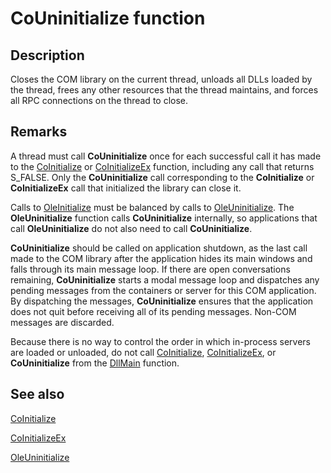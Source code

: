 # CoUninitialize function

## Description

Closes the COM library on the current thread, unloads all DLLs loaded by the thread, frees any other resources that the thread maintains, and forces all RPC connections on the thread to close.

## Remarks

A thread must call **CoUninitialize** once for each successful call it has made to the [CoInitialize](https://learn.microsoft.com/windows/desktop/api/objbase/nf-objbase-coinitialize) or [CoInitializeEx](https://learn.microsoft.com/windows/desktop/api/combaseapi/nf-combaseapi-coinitializeex) function, including any call that returns S_FALSE. Only the **CoUninitialize** call corresponding to the **CoInitialize** or **CoInitializeEx** call that initialized the library can close it.

Calls to [OleInitialize](https://learn.microsoft.com/windows/desktop/api/ole2/nf-ole2-oleinitialize) must be balanced by calls to [OleUninitialize](https://learn.microsoft.com/windows/desktop/api/ole2/nf-ole2-oleuninitialize). The **OleUninitialize** function calls **CoUninitialize** internally, so applications that call **OleUninitialize** do not also need to call **CoUninitialize**.

**CoUninitialize** should be called on application shutdown, as the last call made to the COM library after the application hides its main windows and falls through its main message loop. If there are open conversations remaining, **CoUninitialize** starts a modal message loop and dispatches any pending messages from the containers or server for this COM application. By dispatching the messages, **CoUninitialize** ensures that the application does not quit before receiving all of its pending messages. Non-COM messages are discarded.

Because there is no way to control the order in which in-process servers are loaded or unloaded, do not call [CoInitialize](https://learn.microsoft.com/windows/desktop/api/objbase/nf-objbase-coinitialize), [CoInitializeEx](https://learn.microsoft.com/windows/desktop/api/combaseapi/nf-combaseapi-coinitializeex), or **CoUninitialize** from the [DllMain](https://learn.microsoft.com/windows/desktop/Dlls/dllmain) function.

## See also

[CoInitialize](https://learn.microsoft.com/windows/desktop/api/objbase/nf-objbase-coinitialize)

[CoInitializeEx](https://learn.microsoft.com/windows/desktop/api/combaseapi/nf-combaseapi-coinitializeex)

[OleUninitialize](https://learn.microsoft.com/windows/desktop/api/ole2/nf-ole2-oleuninitialize)
